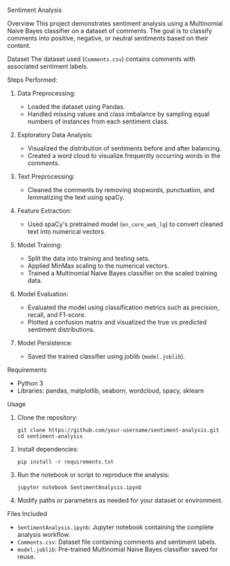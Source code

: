 Sentiment Analysis 

Overview
This project demonstrates sentiment analysis using a Multinomial Naive Bayes classifier on a dataset of comments. The goal is to classify comments into positive, negative, or neutral sentiments based on their content.

 Dataset
The dataset used (`Comments.csv`) contains comments with associated sentiment labels.

Steps Performed:
1. Data Preprocessing:
   - Loaded the dataset using Pandas.
   - Handled missing values and class imbalance by sampling equal numbers of instances from each sentiment class.

2. Exploratory Data Analysis:
   - Visualized the distribution of sentiments before and after balancing.
   - Created a word cloud to visualize frequently occurring words in the comments.

3. Text Preprocessing:
   - Cleaned the comments by removing stopwords, punctuation, and lemmatizing the text using spaCy.

4. Feature Extraction:
   - Used spaCy's pretrained model (`en_core_web_lg`) to convert cleaned text into numerical vectors.

5. Model Training:
   - Split the data into training and testing sets.
   - Applied MinMax scaling to the numerical vectors.
   - Trained a Multinomial Naive Bayes classifier on the scaled training data.

6. Model Evaluation:
   - Evaluated the model using classification metrics such as precision, recall, and F1-score.
   - Plotted a confusion matrix and visualized the true vs predicted sentiment distributions.

7. Model Persistence:
   - Saved the trained classifier using joblib (`model.joblib`).

Requirements
- Python 3
- Libraries: pandas, matplotlib, seaborn, wordcloud, spacy, sklearn

Usage
1. Clone the repository:
   ```
   git clone https://github.com/your-username/sentiment-analysis.git
   cd sentiment-analysis
   ```
   
2. Install dependencies:
   ```
   pip install -r requirements.txt
   ```
   
3. Run the notebook or script to reproduce the analysis:
   ```
   jupyter notebook SentimentAnalysis.ipynb
   ```
   
4. Modify paths or parameters as needed for your dataset or environment.

 Files Included
- `SentimentAnalysis.ipynb`: Jupyter notebook containing the complete analysis workflow.
- `Comments.csv`: Dataset file containing comments and sentiment labels.
- `model.joblib`: Pre-trained Multinomial Naive Bayes classifier saved for reuse.

